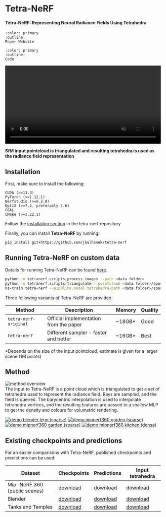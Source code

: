 # Tetra-NeRF

<h4>Tetra-NeRF: Representing Neural Radiance Fields Using Tetrahedra</h4>

```{button-link} https://jkulhanek.com/tetra-nerf
:color: primary
:outline:
Paper Website
```

```{button-link} https://github.com/jkulhanek/tetra-nerf
:color: primary
:outline:
Code
```

<video id="teaser" muted autoplay playsinline loop controls width="100%">
    <source id="mp4" src="https://jkulhanek.com/tetra-nerf/resources/intro-video.mp4" type="video/mp4">
</video>

**SfM input pointcloud is triangulated and resulting tetrahedra is used as the radiance field representation**

## Installation

First, make sure to install the following:
```
CUDA (>=11.3)
PyTorch (>=1.12.1)
Nerfstudio (>=0.2.0)
OptiX (>=7.2, preferably 7.6)
CGAL
CMake (>=3.22.1)
```
Follow the [installation section](https://github.com/jkulhanek/tetra-nerf/blob/master/README.md#installation) in the tetra-nerf repository

Finally, you can install **Tetra-NeRF** by running:
```bash
pip install git+https://github.com/jkulhanek/tetra-nerf
```

## Running Tetra-NeRF on custom data
Details for running Tetra-NeRF can be found [here](https://github.com/jkulhanek/tetra-nerf).

```bash
python -m tetranerf.scripts.process_images --path <data folder>
python -m tetranerf.scripts.triangulate --pointcloud <data folder>/sparse.ply --output <data folder>/sparse.th
ns-train tetra-nerf --pipeline.model.tetrahedra-path <data folder>/sparse.th minimal-parser --data <data folder>
```

Three following variants of Tetra-NeRF are provided:

| Method                | Description                            | Memory  | Quality |
| --------------------- | -------------------------------------- | ------- | ------- |
| `tetra-nerf-original` | Official implementation from the paper | ~18GB*  | Good    |
| `tetra-nerf`          | Different sampler - faster and better  | ~16GB*  | Best    |

*Depends on the size of the input pointcloud, estimate is given for a larger scene (1M points)

## Method
![method overview](https://jkulhanek.com/tetra-nerf/resources/overview-white.svg)<br>
The input to Tetra-NeRF is a point cloud which is triangulated to get a set of tetrahedra used to represent the radiance field. Rays are sampled, and the field is queried. The barycentric interpolation is used to interpolate tetrahedra vertices, and the resulting features are passed to a shallow MLP to get the density and colours for volumetric rendering.<br>

[![demo blender lego (sparse)](https://jkulhanek.com/tetra-nerf/resources/images/blender-lego-sparse-100k-animated-cover.gif)](https://jkulhanek.com/tetra-nerf/demo.html?scene=blender-lego-sparse)
[![demo mipnerf360 garden (sparse)](https://jkulhanek.com/tetra-nerf/resources/images/360-garden-sparse-100k-animated-cover.gif)](https://jkulhanek.com/tetra-nerf/demo.html?scene=360-garden-sparse)
[![demo mipnerf360 garden (sparse)](https://jkulhanek.com/tetra-nerf/resources/images/360-bonsai-sparse-100k-animated-cover.gif)](https://jkulhanek.com/tetra-nerf/demo.html?scene=360-bonsai-sparse)
[![demo mipnerf360 kitchen (dense)](https://jkulhanek.com/tetra-nerf/resources/images/360-kitchen-dense-300k-animated-cover.gif)](https://jkulhanek.com/tetra-nerf/demo.html?scene=360-kitchen-dense)


## Existing checkpoints and predictions
For an easier comparisons with Tetra-NeRF, published checkpoints and predictions can be used:

| Dataset  | Checkpoints | Predictions | Input tetrahedra |
| -------- | ----------- | ----------- | ---------------- |
| Mip-NeRF 360 (public scenes) | [download](https://data.ciirc.cvut.cz/public/projects/2023TetraNeRF/assets/mipnerf360-public-checkpoints.tar.gz) | [download](https://data.ciirc.cvut.cz/public/projects/2023TetraNeRF/assets/mipnerf360-public-predictions.tar.gz) | [download](https://data.ciirc.cvut.cz/public/projects/2023TetraNeRF/assets/mipnerf360-public-tetrahedra.tar.gz) |
| Blender | [download](https://data.ciirc.cvut.cz/public/projects/2023TetraNeRF/assets/blender-checkpoints.tar.gz) | [download](https://data.ciirc.cvut.cz/public/projects/2023TetraNeRF/assets/blender-predictions.tar.gz) | [download](https://data.ciirc.cvut.cz/public/projects/2023TetraNeRF/assets/blender-tetrahedra.tar.gz) |
| Tanks and Temples | [download](https://data.ciirc.cvut.cz/public/projects/2023TetraNeRF/assets/nsvf-tanks-and-temples-checkpoints.tar.gz) | [download](https://data.ciirc.cvut.cz/public/projects/2023TetraNeRF/assets/nsvf-tanks-and-temples-predictions.tar.gz) | [download](https://data.ciirc.cvut.cz/public/projects/2023TetraNeRF/assets/nsvf-tanks-and-temples-tetrahedra.tar.gz) |
